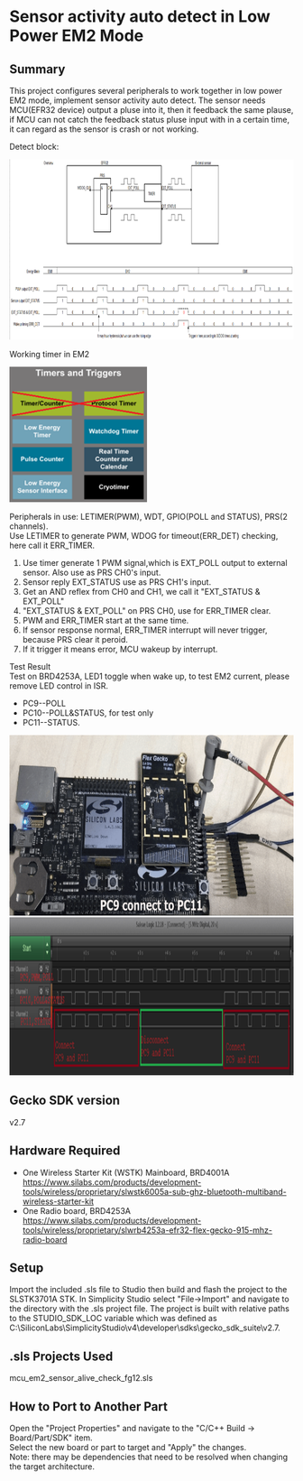 # Sensor activity auto detect in Low Power EM2 Mode #

## Summary ##

This project configures several peripherals to work together in low power EM2 mode, implement sensor activity auto detect. The sensor needs MCU(EFR32 device) output a pluse into it, then it feedback the same plause, if MCU can not catch the feedback status pluse input with in a certain time, it can regard as the sensor is crash or not working. 

Detect block:
<div align="left">
  <img src="images/Architecture.png" height="320">
</div>

Working timer in EM2
<div align="left">
  <img src="images/EM2WorkingTimer.png" height="240">
</div>

Peripherals in use: LETIMER(PWM), WDT, GPIO(POLL and STATUS), PRS(2 channels).  
Use LETIMER to generate PWM, WDOG for timeout(ERR_DET) checking, here call it ERR_TIMER.  
1. Use timer generate 1 PWM signal,which is EXT_POLL output to external sensor. Also use as PRS CH0's input.								
2. Sensor reply EXT_STATUS use as PRS CH1's input.								
3. Get an AND reflex from CH0 and CH1, we call it "EXT_STATUS & EXT_POLL"
4. "EXT_STATUS & EXT_POLL" on PRS CH0, use for ERR_TIMER clear.								
5. PWM and ERR_TIMER start at the same time.							
6. If sensor response normal, ERR_TIMER interrupt will never trigger, because PRS clear it peroid.	
7. If it trigger it means error, MCU wakeup by interrupt.

Test Result  
Test on BRD4253A, LED1 toggle when wake up, to test EM2 current, please remove LED control in ISR.
- PC9--POLL
- PC10--POLL&STATUS, for test only
- PC11--STATUS.

<div align="left">
  <img src="images/Test.gif" height="320">  
</div> 

<div align="left">
  <img src="images/TestResult.png" height="280">
</div>

## Gecko SDK version ##

v2.7

## Hardware Required ##

- One Wireless Starter Kit (WSTK) Mainboard, BRD4001A
<https://www.silabs.com/products/development-tools/wireless/proprietary/slwstk6005a-sub-ghz-bluetooth-multiband-wireless-starter-kit>
- One Radio board, BRD4253A
<https://www.silabs.com/products/development-tools/wireless/proprietary/slwrb4253a-efr32-flex-gecko-915-mhz-radio-board>

## Setup ##

Import the included .sls file to Studio then build and flash the project to the SLSTK3701A STK.
In Simplicity Studio select "File->Import" and navigate to the directory with the .sls project file.
The project is built with relative paths to the STUDIO_SDK_LOC variable which was defined as  
C:\SiliconLabs\SimplicityStudio\v4\developer\sdks\gecko_sdk_suite\v2.7.

## .sls Projects Used ##

mcu_em2_sensor_alive_check_fg12.sls

## How to Port to Another Part ##

Open the "Project Properties" and navigate to the "C/C++ Build -> Board/Part/SDK" item.  
Select the new board or part to target and "Apply" the changes.  
Note: there may be dependencies that need to be resolved when changing the target architecture.
